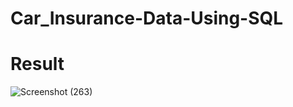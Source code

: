 # Car_Insurance-Data-Using-SQL

# Result
![Screenshot (263)](https://user-images.githubusercontent.com/93419542/206526690-85db42cc-8329-48d2-8bdf-ac0fd6ca58e8.png)
